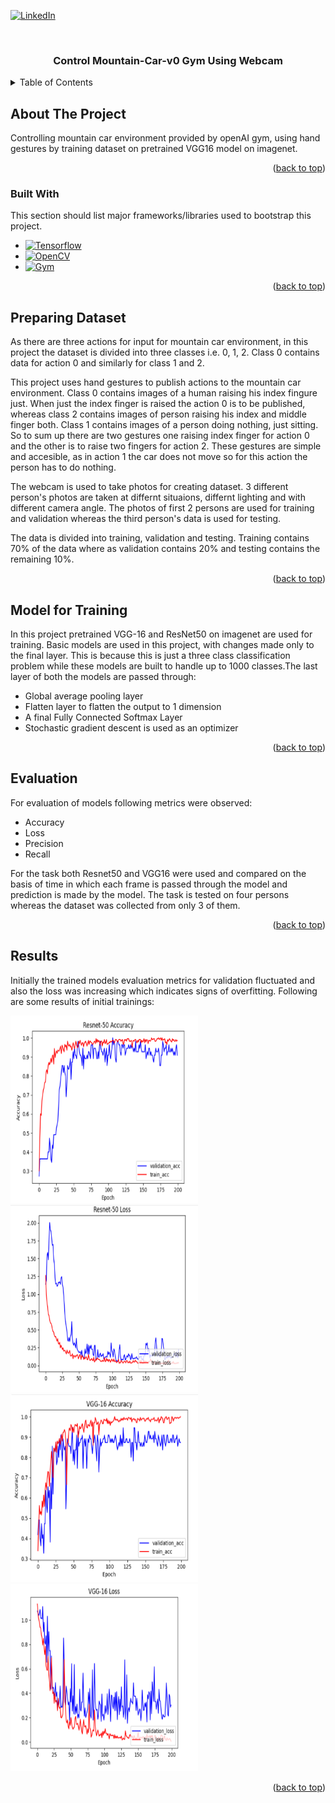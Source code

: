 <a name="readme-top"></a>

[![LinkedIn][linkedin-shield]][linkedin-url]

<!-- PROJECT NAME -->
<br />
<div align="center">
  <h3 align="center">Control Mountain-Car-v0 Gym Using Webcam</h3>
</div>



<!-- TABLE OF CONTENTS -->
<details>
  <summary>Table of Contents</summary>
  <ol>
    <li>
      <a href="#about-the-project">About The Project</a>
      <ul>
        <li><a href="#built-with">Built With</a></li>
      </ul>
    </li>
    <li><a href="#preparing-dataset">Preparing Dataset</a></li>
    <li><a href="#model-for-training">Model for Training</a></li>
    <li><a href="#evaluation">Evaluation</a></li>
    <li><a href="#results">Results</a></li>
  </ol>
</details>



<!-- ABOUT THE PROJECT -->
## About The Project
Controlling mountain car environment provided by openAI gym, using hand gestures by training dataset on pretrained VGG16 model on imagenet. 

<p align="right">(<a href="#readme-top">back to top</a>)</p>

### Built With

This section should list major frameworks/libraries used to bootstrap this project.

* [![Tensorflow][Tensorflow.js]][Tensorflow-url]
* [![OpenCV][OpenCV.js]][OpenCV-url]
* [![Gym][Gym.js]][Gym-url]

<p align="right">(<a href="#readme-top">back to top</a>)</p>

<!-- PREPARING DATASET -->
## Preparing Dataset
As there are three actions for input for mountain car environment, in this project the dataset is divided into three classes i.e. 0, 1, 2. Class 0 contains data for action 0 and similarly for class 1 and 2. 

This project uses hand gestures to publish actions to the mountain car environment. Class 0 contains images of a human raising his index fingure just. When just the index finger is raised the action 0 is to be published, whereas class 2 contains images of person raising his index and middle finger both. Class 1 contains images of a person doing nothing, just sitting.  So to sum up there are two gestures one raising index finger for action 0 and the other is to raise two fingers for action 2. These gestures are simple and accesible, as in action 1 the car does not move so for this action the person has to do nothing.

The webcam is used to take photos  for creating dataset. 3 different person's photos are taken at differnt situaions, differnt lighting and with different camera angle. The photos of first 2 persons are used for training and validation whereas the third person's data is used for testing.

The data is divided into training, validation and testing. Training contains 70% of the data where as validation contains 20% and testing contains the remaining 10%.  

<p align="right">(<a href="#readme-top">back to top</a>)</p>

<!-- MODEL FOR TRAINING -->
## Model for Training

In this project pretrained VGG-16 and ResNet50 on imagenet are used for training. Basic models are used in this project, with changes made only to the final layer. This is because this is just a three class classification problem while these models are built to handle up to 1000 classes.The last layer of both the models are passed through:
- Global average pooling layer 
- Flatten layer to flatten the output to 1 dimension 
- A final Fully Connected Softmax Layer
- Stochastic gradient descent is used as an optimizer 

<p align="right">(<a href="#readme-top">back to top</a>)</p>

<!-- EVALUATION -->
## Evaluation

For evaluation of models following metrics were observed:
+ Accuracy
+ Loss
+ Precision
+ Recall

For the task both Resnet50 and VGG16 were used and compared on the basis of time in which each frame is passed through the model and prediction is made by the model. 
The task is tested on four persons whereas the dataset was collected from only 3 of them.

<p align="right">(<a href="#readme-top">back to top</a>)</p>



<!-- RESULTS -->
## Results

Initially the trained models evaluation metrics for validation fluctuated and also the loss was increasing which indicates signs of overfitting. Following are some results of initial trainings:

<img src="images/in_resnet_acc.PNG" alt="Resnet-Acc" width="300" height="300">

<img src="images/in_resnet_loss.PNG" alt="Resnet-Loss" width="300" height="300">

<img src="images/in_vgg_acc.PNG" alt="Vgg-Acc" width="300" height="300">

<img src="images/in_vgg_loss.PNG" alt="Vgg-loss" width="300" height="300">   


<p align="right">(<a href="#readme-top">back to top</a>)</p>




<!-- MARKDOWN LINKS & IMAGES -->
[linkedin-shield]: https://img.shields.io/badge/-LinkedIn-black.svg?style=for-the-badge&logo=linkedin&colorB=555
[linkedin-url]: https://www.linkedin.com/in/waleed-siddiqui-ml-robotics/
[Tensorflow.js]: https://img.shields.io/badge/Tensorflow-Machine%20learning%20framework-yellow
[Tensorflow-url]: https://www.tensorflow.org/
[OpenCV.js]: https://img.shields.io/badge/OpenCV-Image%20processing-green
[OpenCV-url]: https://opencv.org/
[Gym.js]: https://img.shields.io/badge/Gym-Reinforcement%20Learning-lightgrey
[Gym-url]: https://www.gymlibrary.dev/
